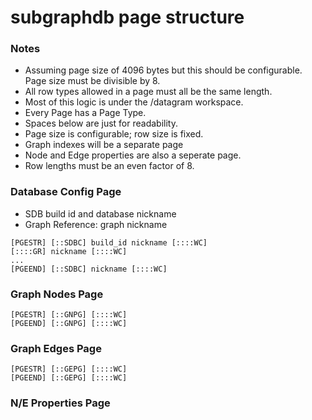 # subgraphdb page structure

### Notes
  - Assuming page size of 4096 bytes but this should be configurable. Page size must be divisible by 8.
  - All row types allowed in a page must all be the same length.
  - Most of this logic is under the /datagram workspace.
  - Every Page has a Page Type.
  - Spaces below are just for readability.
  - Page size is configurable; row size is fixed.
  - Graph indexes will be a separate page
  - Node and Edge properties are also a seperate page.
  - Row lengths must be an even factor of 8.


### Database Config Page
  - SDB build id and database nickname
  - Graph Reference: graph nickname
```
[PGESTR] [::SDBC] build_id nickname [::::WC]
[::::GR] nickname [::::WC]
...
[PGEEND] [::SDBC] nickname [::::WC]
```

### Graph Nodes Page
```
[PGESTR] [::GNPG] [::::WC]
[PGEEND] [::GNPG] [::::WC]
```

### Graph Edges Page
```
[PGESTR] [::GEPG] [::::WC]
[PGEEND] [::GEPG] [::::WC]
```

### N/E Properties Page